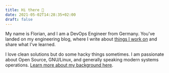 ```yaml
---
title: Hi there 👋
date: 2021-05-02T14:28:35+02:00
draft: false
---
```


My name is Florian, and I am a DevOps Engineer from Germany. You've landed on my engineering blog, where I write about [things I work on](/now) and share what I've learned.

I love clean solutions but do some hacky things sometimes. I am passionate about Open Source, GNU/Linux, and generally speaking modern systems operations. [Learn more about my background here](/whoami).
